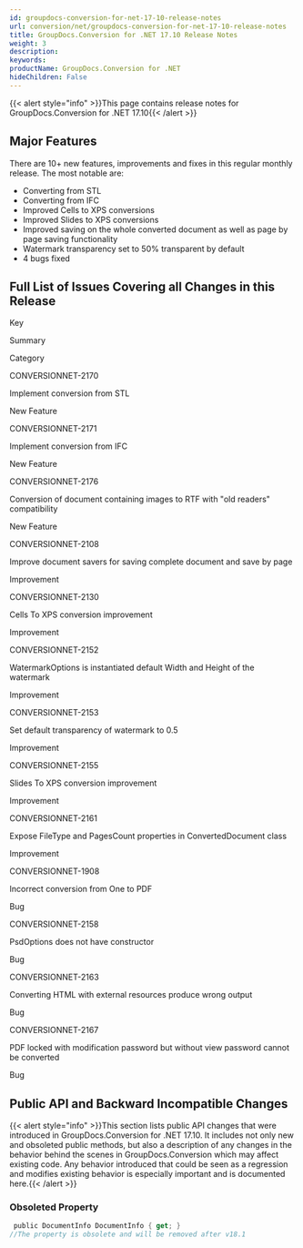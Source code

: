 ```yaml
---
id: groupdocs-conversion-for-net-17-10-release-notes
url: conversion/net/groupdocs-conversion-for-net-17-10-release-notes
title: GroupDocs.Conversion for .NET 17.10 Release Notes
weight: 3
description: 
keywords: 
productName: GroupDocs.Conversion for .NET
hideChildren: False
---
```

{{< alert style="info" >}}This page contains release notes for GroupDocs.Conversion for .NET 17.10{{< /alert >}}

## Major Features

There are 10+ new features, improvements and fixes in this regular monthly release. The most notable are:

*   Converting from STL
*   Converting from IFC
*   Improved Cells to XPS conversions
*   Improved Slides to XPS conversions
*   Improved saving on the whole converted document as well as page by page saving functionality
*   Watermark transparency set to 50% transparent by default
*   4 bugs fixed  
      
    

## Full List of Issues Covering all Changes in this Release

Key

Summary

Category

CONVERSIONNET-2170

Implement conversion from STL

New Feature

CONVERSIONNET-2171

Implement conversion from IFC

New Feature

CONVERSIONNET-2176

Conversion of document containing images to RTF with "old readers" compatibility

New Feature

CONVERSIONNET-2108

Improve document savers for saving complete document and save by page

Improvement

CONVERSIONNET-2130

Cells To XPS conversion improvement

Improvement

CONVERSIONNET-2152

WatermarkOptions is instantiated default Width and Height of the watermark

Improvement

CONVERSIONNET-2153

Set default transparency of watermark to 0.5

Improvement

CONVERSIONNET-2155

Slides To XPS conversion improvement

Improvement

CONVERSIONNET-2161

Expose FileType and PagesCount properties in ConvertedDocument class

Improvement

CONVERSIONNET-1908

Incorrect conversion from One to PDF

Bug

CONVERSIONNET-2158

PsdOptions does not have constructor

Bug

CONVERSIONNET-2163

Converting HTML with external resources produce wrong output

Bug

CONVERSIONNET-2167

PDF locked with modification password but without view password cannot be converted

Bug

## Public API and Backward Incompatible Changes

{{< alert style="info" >}}This section lists public API changes that were introduced in GroupDocs.Conversion for .NET 17.10. It includes not only new and obsoleted public methods, but also a description of any changes in the behavior behind the scenes in GroupDocs.Conversion which may affect existing code. Any behavior introduced that could be seen as a regression and modifies existing behavior is especially important and is documented here.{{< /alert >}}

### Obsoleted Property

```csharp
 public DocumentInfo DocumentInfo { get; }
//The property is obsolete and will be removed after v18.1
```
